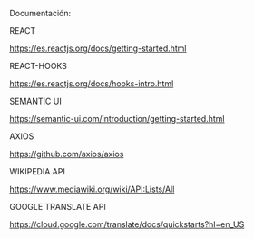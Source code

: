 Documentación:

REACT

https://es.reactjs.org/docs/getting-started.html

REACT-HOOKS

https://es.reactjs.org/docs/hooks-intro.html

SEMANTIC UI

https://semantic-ui.com/introduction/getting-started.html

AXIOS

https://github.com/axios/axios

WIKIPEDIA API

https://www.mediawiki.org/wiki/API:Lists/All

GOOGLE TRANSLATE API

https://cloud.google.com/translate/docs/quickstarts?hl=en_US
